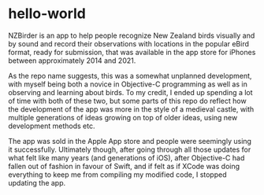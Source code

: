 # hello-world
NZBirder is an app to help people recognize New Zealand birds visually and by sound and record their observations with locations in the popular eBird format, ready for submission, that was available in the app store for iPhones between approximately 2014 and 2021.

As the repo name suggests, this was a somewhat unplanned development, with myself being both a novice in Objective-C programming as well as in observing and learning about birds.
To my credit, I ended up spending a lot of time with both of these two, but some parts of this repo do reflect how the development of the app was more in the style of a medieval castle, with multiple generations of ideas growing on top of older ideas, using new development methods etc.

The app was sold in the Apple App store and people were seemingly using it successfully. Ultimately though, after going through all those updates for what felt like many years (and generations of iOS), after Objective-C had fallen out of fashion in favour of Swift, and if felt as if XCode was doing everything to keep me from compiling my modified code, I stopped updating the app.
